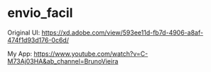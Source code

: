 # envio_facil

Original UI: https://xd.adobe.com/view/593ee11d-fb7d-4906-a8af-474f1d93d176-0c6d/ <p>
My App: https://www.youtube.com/watch?v=C-M73Aj03HA&ab_channel=BrunoVieira
